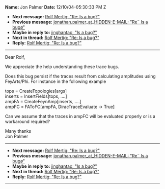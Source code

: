 **Name:** Jon Palmer
**Date:** 12/10/04-05:30:33 PM Z

  - **Next message:** [Rolf Mertig: "Re: Is a bug?"](0252.html)
  - **Previous message:** [jonathan.palmer_at_HIDDEN-E-MAIL: "Re¨ Is a
    bugø"](0250.html)
  - **Maybe in reply to:** [jinghantao: "Is a bug?"](0238.html)
  - **Next in thread:** [Rolf Mertig: "Re: Is a bug?"](0252.html)
  - **Reply:** [Rolf Mertig: "Re: Is a bug?"](0252.html)

-----

Dear Rolf,  

We appreciate the help understanding these trace bugs.  

Does this bug persist if the traces result from calculating amplitudes
using  
FeyArts/Phi. For instance in the following example  

tops = CreateTopologies[args]  
inserts = InsertFields[tops, ....]  
ampFA = CreateFeynAmp[inserts, ....]  
ampFC = FAToFC[ampFA, DiracTraceEvaluate -\> True]  

Can we assume that the traces in ampFC will be evaluated properly or is
a  
workaround required?  

Many thanks  
Jon Palmer  

-----

  - **Next message:** [Rolf Mertig: "Re: Is a bug?"](0252.html)
  - **Previous message:** [jonathan.palmer_at_HIDDEN-E-MAIL: "Re¨ Is a
    bugø"](0250.html)
  - **Maybe in reply to:** [jinghantao: "Is a bug?"](0238.html)
  - **Next in thread:** [Rolf Mertig: "Re: Is a bug?"](0252.html)
  - **Reply:** [Rolf Mertig: "Re: Is a bug?"](0252.html)

-----

